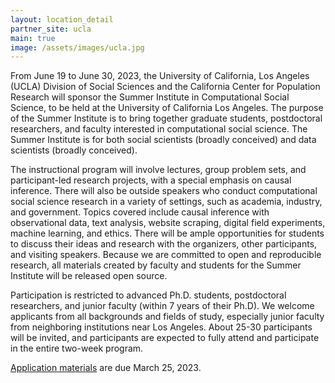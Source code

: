 ```yaml
---
layout: location_detail
partner_site: ucla
main: true
image: /assets/images/ucla.jpg
---
```


From June 19 to June 30, 2023, the University of California, Los Angeles (UCLA) Division of Social Sciences and the California Center for Population Research will sponsor the Summer Institute in Computational Social Science, to be held at the University of California Los Angeles. The purpose of the Summer Institute is to bring together graduate students, postdoctoral researchers, and faculty interested in computational social science. The Summer Institute is for both social scientists (broadly conceived) and data scientists (broadly conceived).

The instructional program will involve lectures, group problem sets, and participant-led research projects, with a special emphasis on causal inference. There will also be outside speakers who conduct computational social science research in a variety of settings, such as academia, industry, and government. Topics covered include causal inference with observational data, text analysis, website scraping, digital field experiments, machine learning, and ethics. There will be ample opportunities for students to discuss their ideas and research with the organizers, other participants, and visiting speakers. Because we are committed to open and reproducible research, all materials created by faculty and students for the Summer Institute will be released open source.

Participation is restricted to advanced Ph.D. students, postdoctoral researchers, and junior faculty (within 7 years of their Ph.D). We welcome applicants from all backgrounds and fields of study, especially junior faculty from neighboring institutions near Los Angeles. About 25-30 participants will be invited, and participants are expected to fully attend and participate in the entire two-week program.

[Application materials](https://compsocialscience.github.io/summer-institute/2023/ucla/apply) are due March 25, 2023.
